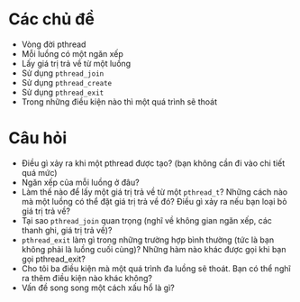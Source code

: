 # Các chủ đề
* Vòng đời pthread
* Mỗi luồng có một ngăn xếp
* Lấy giá trị trả về từ một luồng
* Sử dụng `pthread_join`
* Sử dụng `pthread_create`
* Sử dụng `pthread_exit`
* Trong những điều kiện nào thì một quá trình sẽ thoát

# Câu hỏi
* Điều gì xảy ra khi một pthread được tạo? (bạn không cần đi vào chi tiết quá mức)
* Ngăn xếp của mỗi luồng ở đâu?
* Làm thế nào để lấy một giá trị trả về từ một `pthread_t`? Những cách nào mà một luồng có thể đặt giá trị trả về đó? Điều gì xảy ra nếu bạn loại bỏ giá trị trả về?
* Tại sao `pthread_join` quan trọng (nghĩ về không gian ngăn xếp, các thanh ghi, giá trị trả về)?
* `pthread_exit` làm gì trong những trường hợp bình thường (tức là bạn không phải là luồng cuối cùng)? Những hàm nào khác được gọi khi bạn gọi pthread_exit?
* Cho tôi ba điều kiện mà một quá trình đa luồng sẽ thoát. Bạn có thể nghĩ ra thêm điều kiện nào khác không?
* Vấn đề song song một cách xấu hổ là gì?
